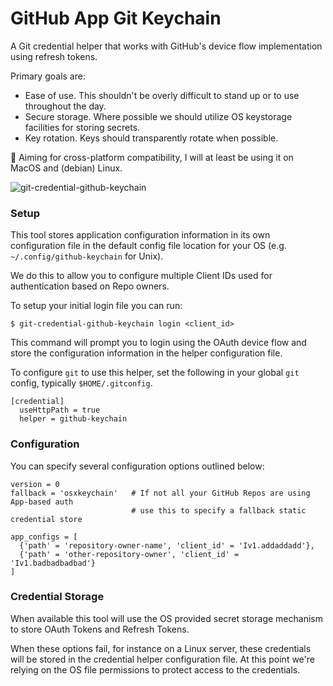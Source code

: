 # GitHub App Git Keychain

A Git credential helper that works with GitHub's device flow implementation using refresh tokens.

Primary goals are:
- Ease of use. This shouldn't be overly difficult to stand up or to use throughout the day.
- Secure storage. Where possible we should utilize OS keystorage facilities for storing secrets.
- Key rotation. Keys should transparently rotate when possible.

🤞 Aiming for cross-platform compatibility, I will at least be using it on MacOS and (debian) Linux.


![git-credential-github-keychain](https://user-images.githubusercontent.com/19231792/137965800-bdecb59e-b6c3-4f66-a117-9689ceba5025.gif)


### Setup

This tool stores application configuration information in its own configuration file in
the default config file location for your OS (e.g. `~/.config/github-keychain` for Unix).

We do this to allow you to configure multiple Client IDs used for authentication based on Repo owners.

To setup your initial login file you can run:

```
$ git-credential-github-keychain login <client_id>
```

This command will prompt you to login using the OAuth device flow and store the configuration information
in the helper configuration file.

To configure `git` to use this helper, set the following in your global `git` config, typically `$HOME/.gitconfig`.

```
[credential]
  useHttpPath = true
  helper = github-keychain
```

### Configuration

You can specify several configuration options outlined below:

```
version = 0
fallback = 'osxkeychain'   # If not all your GitHub Repos are using App-based auth
                           # use this to specify a fallback static credential store

app_configs = [
  {'path' = 'repository-owner-name', 'client_id' = 'Iv1.addaddadd'},
  {'path' = 'other-repository-owner', 'client_id' = 'Iv1.badbadbadbad'}
]
```

### Credential Storage

When available this tool will use the OS provided secret storage mechanism to store OAuth Tokens
and Refresh Tokens.

When these options fail, for instance on a Linux server, these credentials will be stored in the
credential helper configuration file. At this point we're relying on the OS file permissions to
protect access to the credentials.
